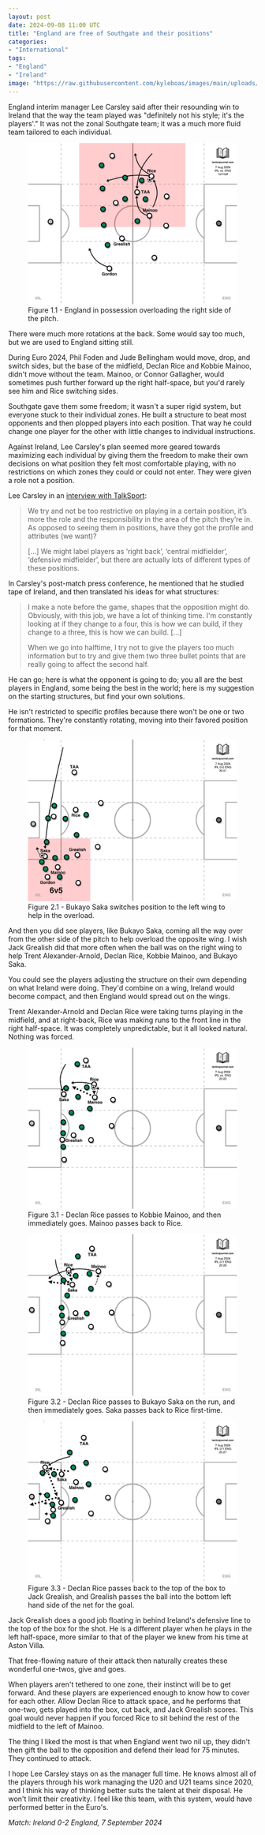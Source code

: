 ```yaml
---
layout: post
date: 2024-09-08 11:00 UTC
title: "England are free of Southgate and their positions"
categories:
- "International"
tags:
- "England"
- "Ireland"
image: "https://raw.githubusercontent.com/kyleboas/images/main/uploads/2024/09/08/Image-08Sep2024_01:49:34.png"
---
```


England interim manager Lee Carsley said after their resounding win to Ireland that the way the team played was "definitely not his style; it's the players'." It was not the zonal Southgate team; it was a much more fluid team tailored to each individual.

<!---more---> 

<figure>
    <img src="https://raw.githubusercontent.com/kyleboas/images/main/uploads/2024/09/08/Image-08Sep2024_00:40:33.png">
    <figcaption>Figure 1.1 - England in possession overloading the right side of the pitch.</figcaption>
</figure>

There were much more rotations at the back. Some would say too much, but we are used to England sitting still.

During Euro 2024, Phil Foden and Jude Bellingham would move, drop, and switch sides, but the base of the midfield, Declan Rice and Kobbie Mainoo, didn't move without the team. Mainoo, or Connor Gallagher, would sometimes push further forward up the right half-space, but you'd rarely see him and Rice switching sides. 

Southgate gave them some freedom; it wasn't a super rigid system, but everyone stuck to their individual zones. He built a structure to beat most opponents and then plopped players into each position. That way he could change one player for the other with little changes to individual instructions.

Against Ireland, Lee Carsley's plan seemed more geared towards maximizing each individual by giving them the freedom to make their own decisions on what position they felt most comfortable playing, with no restrictions on which zones they could or could not enter. They were given a role not a position.

Lee Carsley in an [interview with TalkSport](https://trainingground.guru/articles/lee-carsley-why-england-u21s-choose-players-for-roles-not-positions):

> We try and not be too restrictive on playing in a certain position, it’s more the role and the responsibility in the area of the pitch they’re in. As opposed to seeing them in positions, have they got the profile and attributes (we want)?
> 
> [...] We might label players as ‘right back’, ‘central midfielder’, ‘defensive midfielder’, but there are actually lots of different types of these positions.

In Carsley's post-match press conference, he mentioned that he studied tape of Ireland, and then translated his ideas for what structures:


> I make a note before the game, shapes that the opposition might do. Obviously, with this job, we have a lot of thinking time. I'm constantly looking at if they change to a four, this is how we can build, if they change to a three, this is how we can build. [...] 
>  
> When we go into halftime, I try not to give the players too much information but to try and give them two three bullet points that are really going to affect the second half.

He can go; here is what the opponent is going to do; you all are the best players in England, some being the best in the world; here is my suggestion on the starting structures, but find your own solutions. 

He isn't restricted to specific profiles because there won't be one or two formations. They're constantly rotating, moving into their favored position for that moment.

<figure>
    <img src="https://raw.githubusercontent.com/kyleboas/images/main/uploads/2024/09/08/Image-08Sep2024_00:40:39.png">
    <figcaption>Figure 2.1 - Bukayo Saka switches position to the left wing to help in the overload.</figcaption>
</figure>

And then you did see players, like Bukayo Saka, coming all the way over from the other side of the pitch to help overload the opposite wing. I wish Jack Grealish did that more often when the ball was on the right wing to help Trent Alexander-Arnold, Declan Rice, Kobbie Mainoo, and Bukayo Saka.

You could see the players adjusting the structure on their own depending on what Ireland were doing. They'd combine on a wing, Ireland would become compact, and then England would spread out on the wings. 

Trent Alexander-Arnold and Declan Rice were taking turns playing in the midfield, and at right-back, Rice was making runs to the front line in the right half-space. It was completely unpredictable, but it all looked natural. Nothing was forced.

<figure>
    <img src="https://raw.githubusercontent.com/kyleboas/images/main/uploads/2024/09/08/Image-08Sep2024_00:40:35.png">
    <figcaption>Figure 3.1 - Declan Rice passes to Kobbie Mainoo, and then immediately goes. Mainoo passes back to Rice.</figcaption>
</figure>
<figure>
    <img src="https://raw.githubusercontent.com/kyleboas/images/main/uploads/2024/09/08/Image-08Sep2024_00:40:36.png">
    <figcaption>Figure 3.2 - Declan Rice passes to Bukayo Saka on the run, and then immediately goes. Saka passes back to Rice first-time.</figcaption>
</figure>
<figure>
    <img src="https://raw.githubusercontent.com/kyleboas/images/main/uploads/2024/09/08/Image-08Sep2024_00:40:38.png">
    <figcaption>Figure 3.3 - Declan Rice passes back to the top of the box to Jack Grealish, and Grealish passes the ball into the bottom left hand side of the net for the goal.</figcaption>
</figure>

Jack Grealish does a good job floating in behind Ireland's defensive line to the top of the box for the shot. He is a different player when he plays in the left half-space, more similar to that of the player we knew from his time at Aston Villa. 

That free-flowing nature of their attack then naturally creates these wonderful one-twos, give and goes. 

When players aren't tethered to one zone, their instinct will be to get forward. And these players are experienced enough to know how to cover for each other. Allow Declan Rice to attack space, and he performs that one-two, gets played into the box, cut back, and Jack Grealish scores. This goal would never happen if you forced Rice to sit behind the rest of the midfield to the left of Mainoo. 

The thing I liked the most is that when England went two nil up, they didn't then gift the ball to the opposition and defend their lead for 75 minutes. They continued to attack. 

I hope Lee Carsley stays on as the manager full time. He knows almost all of the players through his work managing the U20 and U21 teams since 2020, and I think his way of thinking better suits the talent at their disposal. He won't limit their creativity. I feel like this team, with this system, would have performed better in the Euro's.

*Match: Ireland 0-2 England, 7 September 2024*